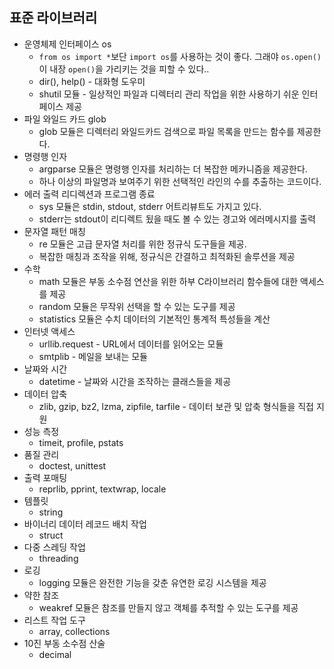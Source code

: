 ## 표준 라이브러리

* 운영체제 인터페이스 os
    * `from os import *`보단 `import os`를 사용하는 것이 좋다. 그래야 `os.open()`이 내장 `open()`을 가리키는 것을 피할 수 있다..
    * dir(), help() - 대화형 도우미
    * shutil 모듈 - 일상적인 파일과 디렉터리 관리 작업을 위한 사용하기 쉬운 인터페이스 제공
* 파일 와일드 카드 glob
    * glob 모듈은 디렉터리 와일드카드 검색으로 파일 목록을 만드는 함수를 제공한다.
* 명령행 인자
    * argparse 모듈은 명령행 인자를 처리하는 더 복잡한 메카니즘을 제공한다.
    * 하나 이상의 파일명과 보여주기 위한 선택적인 라인의 수를 추출하는 코드이다.
* 에러 출력 리디렉션과 프로그램 종료
    * sys 모듈은 stdin, stdout, stderr 어트리뷰트도 가지고 있다.
    * stderr는 stdout이 리디렉트 됬을 때도 볼 수 있는 경고와 에러메시지를 출력
* 문자열 패턴 매칭
    * re 모듈은 고급 문자열 처리를 위한 정규식 도구들을 제공.
    * 복잡한 매칭과 조작을 위해, 정규식은 간결하고 최적화된 솔루션을 제공
* 수학
    * math 모듈은 부동 소수점 연산을 위한 하부 C라이브러리 함수들에 대한 액세스를 제공
    * random 모듈은 무작위 선택을 할 수 있는 도구를 제공
    * statistics 모듈은 수치 데이터의 기본적인 통계적 특성들을 계산
* 인터넷 액세스
    * urllib.request - URL에서 데이터를 읽어오는 모듈
    * smtplib - 메일을 보내는 모듈
* 날짜와 시간
    * datetime - 날짜와 시간을 조작하는 클래스들을 제공
* 데이터 압축
    * zlib, gzip, bz2, lzma, zipfile, tarfile - 데이터 보관 및 압축 형식들을 직접 지원
* 성능 측정
    * timeit, profile, pstats
* 품질 관리
    * doctest, unittest
* 출력 포매팅
    * reprlib, pprint, textwrap, locale
* 템플릿
    * string
* 바이너리 데이터 레코드 배치 작업
    * struct
* 다중 스레딩 작업
    * threading
* 로깅
    * logging 모듈은 완전한 기능을 갖춘 유연한 로깅 시스템을 제공
* 약한 참조
    * weakref 모듈은 참조를 만들지 않고 객체를 추적할 수 있는 도구를 제공
* 리스트 작업 도구
    * array, collections
* 10진 부동 소수점 산술
    * decimal
